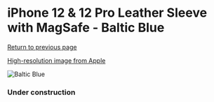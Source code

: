 # iPhone 12 & 12 Pro Leather Sleeve with MagSafe - Baltic Blue

[Return to previous page](/iphone_12)

[High-resolution image from Apple](https://store.storeimages.cdn-apple.com/8756/as-images.apple.com/is/MHYD3?wid=4500&hei=4500&fmt=png)

<div style="width: 384px"><img src="/everypreview/MHYD3.png" alt="Baltic Blue"></div>

### Under construction
